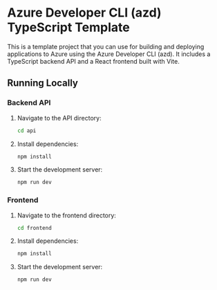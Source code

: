# Azure Developer CLI (azd) TypeScript Template

This is a template project that you can use for building and deploying applications to Azure using the Azure Developer CLI (azd). It includes a TypeScript backend API and a React frontend built with Vite.

## Running Locally

### Backend API

1. Navigate to the API directory:

   ```bash
   cd api
   ```

2. Install dependencies:

   ```bash
   npm install
   ```

3. Start the development server:
   ```bash
   npm run dev
   ```

### Frontend

1. Navigate to the frontend directory:

   ```bash
   cd frontend
   ```

2. Install dependencies:

   ```bash
   npm install
   ```

3. Start the development server:
   ```bash
   npm run dev
   ```
